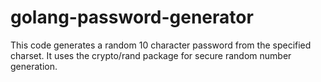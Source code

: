 # golang-password-generator
This code generates a random 10 character password from the specified charset. It uses the crypto/rand package for secure random number generation.
